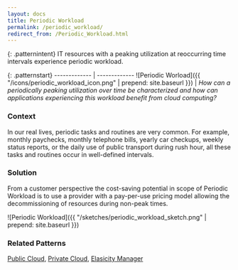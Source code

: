 ```yaml
---
layout: docs
title: Periodic Workload
permalink: /periodic_workload/
redirect_from: /Periodic_Workload.html
---
```


{: .patternintent}
IT resources with a peaking utilization at reoccurring time intervals experience periodic workload.

{: .patternstart}
------------- | -------------
![Periodic Worload]({{ "/icons/periodic_workload_icon.png" | prepend: site.baseurl }})  | *How can a periodically peaking utilization over time be characterized and how can applications experiencing this workload benefit from cloud computing?*

### Context

In our real lives, periodic tasks and routines are very common. For example, monthly paychecks, monthly telephone bills, yearly car checkups, weekly status reports, or the daily use of public transport during rush hour, all these tasks and routines occur in well-defined intervals.

### Solution

From a customer perspective the cost-saving potential in scope of Periodic Workload is to use a provider with a pay-per-use pricing model allowing the decommissioning of resources during non-peak times. 
 
![Periodic Workload]({{ "/sketches/periodic_workload_sketch.png" | prepend: site.baseurl }})

### Related Patterns
[Public Cloud](/public_cloud/), [Private Cloud](/private_cloud/), [Elasicity Manager](/elasticity_manager/)

